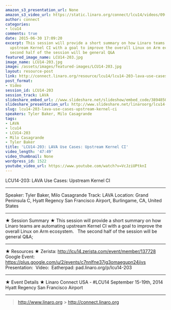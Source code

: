 ```yaml
---
amazon_s3_presentation_url: None
amazon_s3_video_url: https://static.linaro.org/connect/lcu14/videos/09-16-Tuesday/LCU14-203-%20LAVA%20Use%20Cases-%20Upstream%20Kernel%20CI.mp4
author: connect
categories:
- lcu14
comments: true
date: 2015-06-30 17:09:20
excerpt: This session will provide a short summary on how Linaro teams are automating
  upstream Kernel CI with a goal to improve the overall Linux on Arm ecosystem. The
  second half of the session will be general Q&A
featured_image_name: LCU14-203.jpg
image_name: LCU14-203.jpg
image: /assets/images/featured-images/LCU14-203.jpg
layout: resource-post
link: http://connect.linaro.org/resource/lcu14/lcu14-203-lava-use-cases-upstream-kernel-ci/
post_format:
- Video
session_id: LCU14-203
session_track: LAVA
slideshare_embed_url: //www.slideshare.net/slideshow/embed_code/38948508
slideshare_presentation_url: http://www.slideshare.net/linaroorg/lcu14-203-lava-use-cases-upstream-kernel-ci
slug: lcu14-203-lava-use-cases-upstream-kernel-ci
speakers: Tyler Baker, Milo Casagrande
tags:
- LAVA
- lcu14
- LCU14-203
- Milo Casagrande
- Tyler Baker
title: 'LCU14-203: LAVA Use Cases: Upstream Kernel CI'
video_length: '47:49'
video_thumbnail: None
wordpress_id: 1522
youtube_video_url: https://www.youtube.com/watch?v=VcJziUPtknI
---
```


LCU14-203: LAVA Use Cases: Upstream Kernel CI

---

Speaker: Tyler Baker, Milo Casagrande
Track: LAVA
Location: Grand Peninsula C, Hyatt Regency San Francisco Airport, Burlingame, CA, United States

---

★ Session Summary ★
This session will provide a short summary on how Linaro teams are automating upstream Kernel CI with a goal to improve the overall Linux on Arm ecosystem.   The second half of the session will be general Q&A;

---

★ Resources ★
Zerista: http://lcu14.zerista.com/event/member/137728
Google Event: https://plus.google.com/u/2/events/c7nnlfne37ig3omaegupn24jivs
Presentation: 
Video: 
Eatherpad: pad.linaro.org/p/lcu14-203

---

★ Event Details ★
Linaro Connect USA - #LCU14
September 15-19th, 2014
Hyatt Regency San Francisco Airport

---

> http://www.linaro.org > http://connect.linaro.org